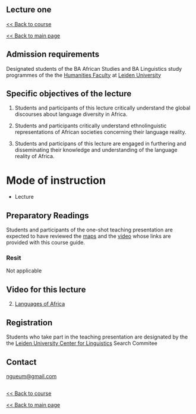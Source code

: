 ## Lecture one

[<< Back to course](https://github.com/Ngue-Um/syllabi/blob/main/course_linguistic-diversity-in-africa.md)

[<< Back to main page](https://github.com/Ngue-Um/syllabi/blob/main/Linguistic-diversity-in-Africa.md)

## **Admission requirements**

Designated students of the BA African Studies and BA Linguistics study programmes of the the [Humanities Faculty](https://www.universiteitleiden.nl/en/humanities) at [Leiden University](https://www.universiteitleiden.nl/en) 

## Specific objectives of the lecture

1. Students and participants of this lecture critically understand the global discourses about language diversity in Africa.

2. Students and participants critically understand ethnolinguistic representations of African societies concerning their language reality.

3. Students and participans of this lecture are engaged in furthering and disseminating their knowledge and understanding of the language reality of Africa.


# **Mode of instruction**
- Lecture

## **Preparatory Readings**
Students and participants of the one-shot teaching presentation are expected to have reviewed the [maps](https://commons.wikimedia.org/wiki/Category:Linguistic_maps_of_Africa#/media/File:African_language_families.png) and the [video](https://youtu.be/1WhIiqHr0q0) whose links are provided with this course guide.


### **Resit**
Not applicable


## Video for this lecture

2. [Languages of Africa](https://youtu.be/1WhIiqHr0q0) 


## **Registration**
Students who take part in the teaching presentation are designated by the the [Leiden University Center for Linguistics](https://www.universiteitleiden.nl/en/humanities/leiden-university-centre-for-linguistics) Search Commitee

## **Contact**
ngueum@gmail.com 

##
[<< Back to course](https://github.com/Ngue-Um/syllabi/blob/main/course_linguistic-diversity-in-africa.md)

[<< Back to main page](https://github.com/Ngue-Um/syllabi/blob/main/Linguistic-diversity-in-Africa.md)